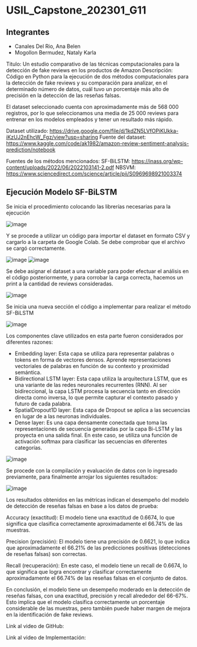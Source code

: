 # USIL_Capstone_202301_G11
## Integrantes
- Canales Del Rio, Ana Belen
- Mogollon Bermudez, Nataly Karla

Titulo: Un estudio comparativo de las técnicas computacionales para la detección de fake reviews en los productos de Amazon
Descripción: Código en Python para la ejecución de dos métodos computacionales para la detección de fake reviews y su comparación para analizar, en el determinado número de datos, cuál tuvo un porcentaje más alto de precisión en la detección de las reseñas falsas.

El dataset seleccionado cuenta con aproximadamente más de 568 000 registros, por lo que seleccionamos una media de 25 000 reviews para entrenar en los modelos empleados y tener un resultado más rápido.

Dataset utilizado: https://drive.google.com/file/d/1kdZN5LVfOPiKUkka-iKzUJ2nEhcW_Fgz/view?usp=sharing
Fuente del dataset: https://www.kaggle.com/code/ak1982/amazon-review-sentiment-analysis-prediction/notebook

Fuentes de los métodos mencionados:
SF-BiLSTM: https://inass.org/wp-content/uploads/2022/06/2022103141-2.pdf
NBSVM: https://www.sciencedirect.com/science/article/pii/S0969698921003374

## Ejecución Modelo SF-BiLSTM
Se inicia el procedimiento colocando las librerías necesarias para la ejecución 

![image](https://github.com/natalymogollon/Capstone---G11/assets/50871642/9b2a49a4-b3c6-4e1a-a322-b2c9d452a35e)

Y se procede a utilizar un código para importar el dataset en formato CSV y cargarlo a la carpeta de Google Colab. Se debe comprobar que el archivo se cargó correctamente.

![image](https://github.com/natalymogollon/Capstone---G11/assets/50871642/449641c4-4ddd-4a49-ae95-fef6c2505887)
![image](https://github.com/natalymogollon/Capstone---G11/assets/50871642/7d26594e-7b84-4b16-90de-ebd369f04553)

Se debe asignar el dataset a una variable para poder efectuar el análisis en el código posteriormente, y para corrobar la carga correcta, hacemos un print a la cantidad de reviews consideradas.

![image](https://github.com/natalymogollon/Capstone---G11/assets/50871642/ad055a4b-485c-42b3-8bdc-be98cec26b5f)

Se inicia una nueva sección el código a implementar para realizar el método SF-BiLSTM 

![image](https://github.com/natalymogollon/Capstone---G11/assets/50871642/88f498e9-f19f-4651-970f-5ed30639dfa9)

Los componentes clave utilizados en esta parte fueron considerados por diferentes razones:

- Embedding layer: Esta capa se utiliza para representar palabras o tokens en forma de vectores densos. Aprende representaciones vectoriales de palabras en función de su contexto y proximidad semántica.
- Bidirectional LSTM layer: Esta capa utiliza la arquitectura LSTM, que es una variante de las redes neuronales recurrentes (RNN). Al ser bidireccional, la capa LSTM procesa la secuencia tanto en dirección directa como inversa, lo que permite capturar el contexto pasado y futuro de cada palabra.
- SpatialDropout1D layer: Esta capa de Dropout se aplica a las secuencias en lugar de a las neuronas individuales.
- Dense layer: Es una capa densamente conectada que toma las representaciones de secuencia generadas por la capa Bi-LSTM y las proyecta en una salida final. En este caso, se utiliza una función de activación softmax para clasificar las secuencias en diferentes categorías.

![image](https://github.com/natalymogollon/Capstone---G11/assets/50871642/cbafd3c9-a6ee-4190-b3b4-5aab711a436c)

Se procede con la compilación y evaluación de datos con lo ingresado previamente, para finalmente arrojar los siguientes resultados:

![image](https://github.com/natalymogollon/Capstone---G11/assets/50871642/d656106c-1bdb-41f0-bfa2-c9723b1a4a69)

Los resultados obtenidos en las métricas indican el desempeño del modelo de detección de reseñas falsas en base a los datos de prueba:

Accuracy (exactitud): El modelo tiene una exactitud de 0.6674, lo que significa que clasifica correctamente aproximadamente el 66.74% de las muestras.

Precision (precisión): El modelo tiene una precisión de 0.6621, lo que indica que aproximadamente el 66.21% de las predicciones positivas (detecciones de reseñas falsas) son correctas.

Recall (recuperación): En este caso, el modelo tiene un recall de 0.6674, lo que significa que logra encontrar y clasificar correctamente aproximadamente el 66.74% de las reseñas falsas en el conjunto de datos.

En conclusión, el modelo tiene un desempeño moderado en la detección de reseñas falsas, con una exactitud, precisión y recall alrededor del 66-67%. Esto implica que el modelo clasifica correctamente un porcentaje considerable de las muestras, pero también puede haber margen de mejora en la identificación de fake reviews.

Link al video de GitHub:

Link al video de Implementación:


